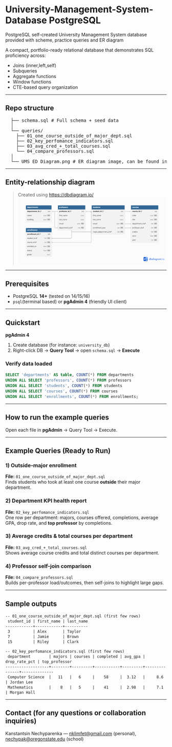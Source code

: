 # University-Management-System-Database PostgreSQL
PostgreSQL self-created University Management System database provided with scheme, practice queries and ER diagram 

A compact, portfolio-ready relational database that demonstrates SQL proficiency across:

- Joins (inner,left,self)
- Subqueries 
- Aggregate functions 
- Window functions 
- CTE-based query organization

---

## Repo structure
<pre>
  ├── schema.sql # Full schema + seed data
  │
  └── queries/
    ├── 01_one_course_outside_of_major_dept.sql
    ├── 02_key_perfomance_indicators.sql
    ├── 03_avg_cred_+_total_courses.sql
    └── 04_compare_professors.sql
  │
  └── UMS_ED_Diagram.png # ER diagram image, can be found in README 
</pre>

---

## Entity-relationship diagram 
> Created using https://dbdiagram.io/
![ER Diagram](UMS_ED_Diagram.png)

---

## Prerequisites
- PostgreSQL **14+** (tested on 14/15/16)
- `psql`(terminal based) or **pgAdmin 4** (friendly UI client) 

---

## Quickstart

**pgAdmin 4**
1) Create database (for instance: `university_db`)  
2) Right-click DB → **Query Tool** → open `schema.sql` → **Execute**

### Verify data loaded
```sql
SELECT 'departments' AS table, COUNT(*) FROM departments
UNION ALL SELECT 'professors', COUNT(*) FROM professors
UNION ALL SELECT 'students', COUNT(*) FROM students
UNION ALL SELECT 'courses', COUNT(*) FROM courses
UNION ALL SELECT 'enrollments', COUNT(*) FROM enrollments;
```

---

## How to run the example queries
Open each file in **pgAdmin** → Query Tool → Execute.

---

## Example Queries (Ready to Run)

### 1) Outside-major enrollment 
**File:** `01_one_course_outside_of_major_dept.sql`  
Finds students who took at least one course **outside** their major department.

### 2) Department KPI health report 
**File:** `02_key_perfomance_indicators.sql`  
One row per department: majors, courses offered, completions, average GPA, drop rate, and **top professor** by completions.

### 3) Average credits & total courses per department 
**File:** `03_avg_cred_+_total_courses.sql`  
Shows average course credits and total distinct courses per department.

### 4) Professor self-join comparison 
**File:** `04_compare_professors.sql`  
Builds per-professor load/outcomes, then self-joins to highlight large gaps.

---

## Sample outputs 

```text
-- 01_one_course_outside_of_major_dept.sql (first few rows)
 student_id | first_name | last_name
------------+------------+----------
 3          | Alex       | Taylor
 7          | Jamie      | Brown
 15         | Riley      | Clark
```

```text
-- 02_key_perfomance_indicators.sql (first few rows)
 department        | majors | courses | completed | avg_gpa | drop_rate_pct | top_professor
-------------------+--------+---------+-----------+---------+---------------+--------------
 Computer Science  |   11   |   6     |    58     |  3.12   |     8.6       | Jordan Lee
 Mathematics       |    8   |   5     |    41     |  2.98   |     7.1       | Morgan Hall
```

---

## Contact (for any questions or collaboration inquiries)
Kanstantsin Nechyparenka — nklimfet@gmail.com (personal), nechypak@oregonstate.edu (school) 

